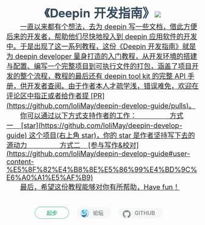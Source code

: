 <h1 class="title">《Deepin 开发指南》<a href="https://github.com/loliMay/deepin-develop-guide"><img src="https://img.shields.io/github/stars/loliMay/deepin-develop-guide.svg?style=social"/></h1><p class="intro">一直以来都有个想法，去为 deepin 写一些文档，借此方便后来的开发者，帮助他们尽快地投入到 deepin 应用软件的开发中。于是出现了这一系列教程，这份《Deepin 开发指南》就是为 deepin developer 量身打造的入门教程，从开发环境的搭建与配置、编写一个完整项目到可执行文件的打包，涵盖了项目开发的整个流程，教程的最后还有 deepin tool kit 的完整 API 手册，供开发者查阅。由于作者本人才疏学浅，错误难免，欢迎在评论区中指正或者给作者提 [PR](https://github.com/loliMay/deepin-develop-guide/pulls)。</p><p class="intro">你可以通过以下方式支持作者的工作：
&nbsp;&nbsp;&nbsp;&nbsp;&nbsp;&nbsp;&nbsp;&nbsp;&nbsp;&nbsp;&nbsp;&nbsp;&nbsp;&nbsp;&nbsp;&nbsp;方式一&nbsp;&nbsp;&nbsp;&nbsp;[star](https://github.com/loliMay/deepin-develop-guide) 这个项目(右上角 star)，你的 star 是作者坚持写下去的源动力
&nbsp;&nbsp;&nbsp;&nbsp;&nbsp;&nbsp;&nbsp;&nbsp;&nbsp;&nbsp;&nbsp;&nbsp;&nbsp;&nbsp;&nbsp;&nbsp;方式二&nbsp;&nbsp;&nbsp;&nbsp;[参与写作&校对](https://github.com/loliMay/deepin-develop-guide#user-content-%E5%8F%82%E4%B8%8E%E5%86%99%E4%BD%9C%E6%A0%A1%E5%AF%B9)</p><p class="intro">最后，希望这份教程能够对你有所帮助，Have fun！</p><div class="button-box"><a href="intro/start.html"><div class="homepage-button">起步</div></a><a href="https://bbs.deepin.org/forum.php?mod=viewthread&tid=167205" target="_blank"><div class="icon-button"><svg version="1.1" id="Layer_1" xmlns="http://www.w3.org/2000/svg" xmlns:xlink="http://www.w3.org/1999/xlink" x="0px" y="0px" width="128px" viewBox="0 0 128 128" enable-background="new 0 0 128 128" xml:space="preserve">  <image id="image0" x="0" y="0"
    xlink:href="data:image/png;base64,iVBORw0KGgoAAAANSUhEUgAAAIAAAACACAYAAADDPmHLAAAABGdBTUEAALGPC/xhBQAAACBjSFJN
AAB6JgAAgIQAAPoAAACA6AAAdTAAAOpgAAA6mAAAF3CculE8AAAABmJLR0QA/wD/AP+gvaeTAAAg
lElEQVR42u1deXRTx7n/jXZLsuQd7whssMGUfQ0hkBACBBJoCIQAAZIWSpbXHPJoXtOkD2gfaV9K
m9c0bcgOKWlooQESwpYFnABhLRgMtrENxja28a7NlmXpzvtD2JZ0r6Qr6V4ZmvzOmYPRne3OfPPN
t81c4Ht8j+/x3QXp7Q4Ijb6XO1SEIBcgOQCyQUg2gHQAyQC0AAwBqqgAYAFQB6AalCkDUAaghDIo
vpajtPX2OwqJ254A+pZ0GEAwmRAyHsB4AEMAyERqzgGgEMBxSulxUORfy1FW9PYYhIPbjgD6Ftlk
IJgMQuYSghkAsnu5S2WUYj8o3QWK/GuDVI7eHqNgcNsQQN8i22QiIUsAzAWQ0Nv98YFGALsoQ7dd
G6T6src7wwe3NAH0vdieDAlZRghWIfDezQL1+n+ilEAp6fnXHU4K1DooOhigwUl5t+EHFaB0Exhs
uZYXVddLQxgQtyQB9L3YngcJWQNgIQBVuPWNVxNszVBAFsTbVndS1HZSXOukKOmgKLdTnG1n0BI8
g7cB2AZKN17Li7oYuVHkh1uKAPoWtg2DhKyDi80LAjUhOJilQLpcmFet6qQ4187giJXBUSuDantQ
3GIXpXRd5RB1gZDjFg5uCQLIPG81EIlkLQiWd/8oCBcG1qfIsCxOLKUAKLExOGhmsNfkRJGNd6c3
U4ZZXzlUUyFax3iiVwkgs8CqAsGLhJA1EIDVe+MHUQQ7+yshI5F5zRIbgx2tTuxodfDZKmyU0o2g
2FA5TNNrtoVeI4DMAut0QsgmhCDc8cX2/gqM0Ugj+l5n25xYec2OBgfAk41VUEpXVQ7THohoR28i
4gSQedYSAwl5FXBj9yLgfr0Ub/RVRvTd9rY68J/VdrQxIRXfDIaurhyhbY1knyNKAJlnzRNBJFsh
+Kr3XGlSAnyVEwWDt64nIjY3duJX1+1whldNBRi6pHJk9NFI9TtiI5TxL/NagBwGpQZQCmETPNIP
Y2QRnfxX6+xYW22H06sfISQDCDnsGqvIQHQOkHHapCUSsh3AjEi9VP5gdUQIwEEpNly3472GTuEr
p9hPGTq/aozOIuY7iEoAGadMWURC9gDIFbMdd9ynl+HtLMEVChYclOKZqzbsa/XB9IVRY4spw8yu
GqsvF+s9RCOAjFOmiYRgB1xu2IhhR44aY7TiSv4dDMWzV23YF0DXE8iUUQdKH64aqxdFLhCFADJO
GmeBkG1w+d/DB8+RHKyWYH+eRoxX6obVSbH0cjtOWcIU94KDBZQurBqn/0zoigXfKDOOt84DsAsM
1YKhECTxFAaXJMpFnQWrk2JpSRtOmR0CC7EBkxbArnTX2AoKQTlA+ret84hr5Ytne/UBtRQ4MyIa
Gqk4u1pzJ4MVpe04ZRZr5fNicw5KsbB6Qsw/hWpVMA6QfqxlFnF5vWQRXh0Apbg/Viba5NfbGcy7
ZMUpk5grH3ySjADb0o+1zBLq3QQZsfQjLROJhOyHUHt+CPhwsAaT9MIznno7g0cuWlDeHpp5TyRY
QDGj6s7YsAXDsAkg/evmLEjIEURY2ndHipLg5Gi94PXW2xksKLzlJr8LdRJK76ycFBeWihjWFpCe
36QFIXtAkezJqiLL/u+LFV74q7czWHDBgvI2Z8Tfh2dKZoA9GflNYXHd8HgmIdtBacSMPL4wPV5Y
Aqi3M1hw3izsyhfIKOCFXAqyHcDMUCsIeQtIP9y0FgTrRHmtIKCTERRMiBHM519vZ7CgwOxa+QIi
UUlgUEmRrpIgRSlBnFyCODlBslLiM1RNLSGIl7uYdLKS4NHzZhxv5TQ+raueEr8+lH6FNGpphxon
EkIOoxfUPW88mKjAnwcLI3vW2xksOGdCeYj+XACIlROM1MmQo5EiTytDlloCQ5RUEA3F5KB48F9G
rv45COiUqrsTghYKg+5V2pcNMURCLsB12iZ8hMkafz9IiwXJ4fv96+0MFpw1Bb3yExUEU+IVGB8j
w1i9HIYocc3QZW1OzDptRBs7crkClI6onprYGkx9Iaxg8ipl2JP/mxwNXiixivryXJgQEz4Tqrcz
mP8v/pOfrJRgQYoS0xMVGBYdWSaYrZbilRwNnr5o9n5kAPAqgMeDqS8oDpD2ef10ELLf+/cl6Sr8
NkeLycdbUG6NnI08SyNF/vjYsOqo72Aw/19GXpM/PlaOVZlRmBIvj1icoS/8vNiCrdfZoYSE0hnV
05J4h5fxVgNTD9arALLJ2zqVpZbil9kuB8xInSzcgIig0lh9eNK/a/JbUW71b+GbmqDAZ2NisGOk
HvcmKHp98gHgl9kaZEVJWH2lwKa0gzd4+8ODsAPQF72jeaSgeHWwtlvAmRAjj6guPCYMy5/VQbH8
nBHlFqdPAhujl+Mfo/TYMkyHYbpel3c9oJERvJoXDSlY/TaA4kW+9fAigNT9dQZCyRrvAVqeEYWR
bqtwQqycYyDFI4ChIU6Kg1I8dcGI88ZOznqTFRL8+QfR2DkmBnfEKnpjfnlhpF6O5RlR7HcA1qTt
rzPwqYMnByBrQanKY5CUBM9nefreM6KkSFeRoJwcoc6/WkKQqw2NAH5fZsUX9XZWnVIATxnUOHpn
HOYkq1Brc+If19uxu5a917582YK/VbfD2Nm7ZuLnszRIVkhAGbgnFaVkLZ/yAQkgdW/dMFC6nFIK
9/TCAC00HBaMCbEKeOf1l0KlgMHRoalb+2/Y8Fq5lVXfSJ0Me8fH4RcDtThj7MTi0y0YfbgRqy+Y
cKixg6OeDvys0IQ/lrs0nxpbRANEuqGREbwwUMs1RstTP6sdFqg8Hw6wznvVjtTLMS+VW86YkqCI
iACYF4L6VdXuxOrzJoBBd5JS4PlsLXaOj0WsgmDZ6RbMP96Cw/X27jwqDqEvSSEBGOCLehdxfFxj
Q7G5d64GmJeqcm2H3uMEsi5QWb8EkLKnNg+UzvWmrhcG+ra8TUlQ3BRMBN7zvaKEsjXBE8DqAiNM
dqa7ToNagk/viMOz2RrICMFLF0344kYHq+1EBXuYEhWura7c7ECzncFjGVFYdroFJ5vtEZ38Lvwy
N5pr3OamflqTFzIBEAqW4DchToE74n0LRnq5BCP1Mo9VJkjy6kd2kEe+3q9ow7eN9u7y9yYpcfDO
BAxzE2JNdh8yCweUhHQ/P9lsh14uwQqDGotP9g4R3BGvwIQ4Di0MWOOvnE8CSNl9PRmULvReec8N
CGx3vzdJKboKmBUEB6hpd+LlIlPPilYSvDUyhiXD1LZz2wPiOI6Wp6p6dPDzra5zAY9lqqGRAotP
NONkU+SJ4LkBWi4CXpiy+7rPWA1/HGAZpVC5j8VQvdzv6u/CrBSVqPMvBZAahM395SIzrJ20u/z4
OAWUHM6ZmjYnt8bBkVdK0C3IFhpdBKCUEjydpYW1k8Gi400oNolwYMQP7khQYnC0zFvQVoFima8y
vgmAYpX3SKzK4hdy3U8jQ55OJhoFJKv4268KjZ34uKrNo7xKwp7QqjYHOpzc7WWoOYjNbZUVtPSs
9sf6qpGokKDNQfHIsSbUtEdWO3iGiwsAq3zl5xzJ5I+rp960KHVXkqiUYHoy/xM3s1JUQUr2/Akg
I4jV//tiE0d59mtf9GEUAqVIUXG11/O8webstgeopASPGTTdvy8+1gSrI3K2gunJKpfQ6vkOhuSP
qyZz5eckAAIs9B6EeelRUAXh056TFhXUpAZDLIk8z/0VGjtxoMbGKh8rZ5c/02z32V5KlH8OAApU
WHpUwKUGNZTE9XuJqRPPnG4Ra75ZUEkJ5qVHsYRoQskSrvyskUjeUSXjUv0WZKqD6kg/rQxD9eL4
BvjuAJsumznL58WwnUjfNnRw5k2PkvomfLd8V90IIEklxYyUngVwoKYdfyoxRYYCACzoq+Z6l7nJ
2ytZkjN7KCmdDIoED6OLTo5cXfCet3mZUUFuA/wSN0v2hNHO4LPqdlZZJSEYFuMpyDZ1OFHQZPc2
p4IyQI4PgxOlnvmqvdzgjxrUHs9fKTR5yApiIlcnx2C93JsGEgCwtgEOAsBcb3PtrLSokDryUIYa
EgDBmIb5JD470Z7rbbA5GFCGeqQpfZSsFX24zgaHjyNo2b78DV756m2eVsC7klRIcXPXOhiKp080
wSbMHYQBMTtNxbXNzuVDADO8V82M1NAIIF4pxYzUm8Kg0EahANhd2cbJPWZzEPOOa20+uc0oH2pv
bbunG7mpgy3ozUlXe+QpNznwv4XGcOaVN2akurfdTQSsOxo8CKDPtgoDQLO7CzCuPTA3jMCLxQZN
UAc8eQuMfmB1MDh2w8YqF6cgmJXuKcvUtDnwTV27z7aG+XAH2xye+Wrb2H6AGRyC8NslJhQbxd8K
cvVypKslPePlStl9Pqow+CQAUEz2Xml39Qkv4PLulCikq6XCygEBcKKhA04O8/Hj2dEs9v9+qYUz
LyiQrpYiw4fFsbbNEbBf4xKULo3FjQCcDMUvzkRGK7griXMb8JADPAiAUIz3LjApKfzbNp4YEA1h
OYB/KjjJIdGnREnwZG60Rz6jncEHpWafbdyR6Jv4a73CyKot3J7Au5PZ9pBvb9iwr7pNzLkHAEzq
w26buK7U74YHAVCK8d7jMCoh/JDrRf21UEiIYHPf3OHfulbcamcJjhtGxUEj82R4b5WYYLQ7fQqb
d6f4ln1qrA5Wfi7ckaTirHvjhVYRp96FkQlKrra5CaDPX6+oQOkQ7z0zIwS3qzf0CgkWZWkEW/1G
u3/LWpmx04Pqn8zVYabX3m+0M3i7yORzm1ESgmk+hN8qS5fZ2KscB8YmKjnrv9hsx74qcblApkaG
OLnEW4ge0ueDK91svWdJUOTC62z/SAFWfxdW5ugEixOosvgPvKhv62HPszPUeHE4O3R8w9lmmOy+
D37enaqCRs5tcSputfPelvpFy6GTEXZehuKNS+JrBCMTWJ5ZGUXPec7uN6SU5nhT6YBo4Q5d9ouW
Y1qaMIahq0b/XjaTnYEUwK9GxeGdu5Ig83L+nGmw4YPLZr9tLMqK9ll/caudpZoqJb6NE3mxCk5V
9uQNGwqaOiAmBui4AnWR0/XcnQNke1NpdgjWP39YMzRGEA7Q0O7wvw1QijVDY7FykJ71yNrJ4Olv
GvzeSZSikuAeP7aPMw1sFTPJj306149JfFuZGWIim9sr2/2Zne5eEyCbFXUT5sELbwyJU2KGl3GE
M/EwBhW3+tGlGWCugdt1/cKJRlSYOv22/2ReDItruONYLdvB5I8DpKp9H5jZfcXiskKKhGydgr1T
UcImAEppurfEmKIW/qDjmuGxLPMsK9HA6WRdu882ktVSFHBE8r52oQV/LzX7rTdBJcHiAb7Z/7lG
G4wdbM0h0Y9/IlEl9dlek82JY37eJVykaKRcHKD7bGcP32KQ7L3KMrXC37wxJE6Jh/trA3OBAOmo
n0HL1snx3NF6fHVT17Y5KX5zphkbTjUHrHf1sFifwh8AHOJwMIG6ZBxfSIrinITutO+aeIdqM7Wc
2093iFiPjue6i64biSIec14zIg6fXrW4VKkQcaymHTYn5XTVjk5U4pvrbXj0QA0So6RoczCwdgZu
Ky9egWU5Or95Pr1q5pT4DX5OKSmlxKeaCABfXxdXHUxUSdHgGZnUPdfuQqDBnaJVEvEOQPbTybEy
LyYsDtDhoDhUzb1yJqX2+MMb2hywuoWC+0pSAK9N6uN37z/XYMPFJu64gQH6ALGSftoua7W7VFeR
oJKw1FBD1zM3AvDsVIrIX9pYPTzWJWOEoQ3sKOWWoMf1USFOEZz/Ye24BAyJ92/3eO+SkbOsUkKQ
G+gMYYD2z9SL99WYxCi3seja4m/CnQN4JLGPQGvkEvx6fAIvgc9X2nfVwrlyZBKCednRvOt5ZEA0
fjIkxm9/rxrt2HHZxFl+ZKLKL+cAjz4UimgPUErAErC74K4F8LJtC4kH+kdjtiF0gdDBULzpw6b+
0+GxLtUsQB2zDVr84a4+Afv6m1NNN4NG2HVMTPEfL2HtZAKqtUViGoS43v0mfG4BfNyuQuB3d/VB
nFKCULeBLRdbOLlAklqGl8Ym+C27ekQc3ro3xf/qBXCith27Sk0+DUczDf7D5Wssga+YvSpmjAAF
u82b8LkFRIoA4lVS/OWelJCNQiYbg9+dauKs+ydDY/HzMQkuH4RbmWEJSnw6JxMvjE0IOPk2B4PV
h+t89i87RoEhCf5d5hVG3xHHXaneKubBUupzbt3VQI8iDiZysez3ZGqwZnQ8Np5sDKn8lsIWzM2O
xsQ0duTyc6PisTBHhxO17XAwFEMSVRgUx9/J9T/HG1DW7Js9L8nVB6yjtMXOqTq6o0FEAnA4qc/2
3Q1BHqk2wkednx+TgLnZupDlgac+r0FTO3efU7Vy/HCADvNz9EFN/qdlJrx1rsVnmxoZweLBgQng
TG17gP67JsjYIc4polozx6GXm3AXAivcBUBbZ+QvPPjLtBTMztKGpBHUmDux7LNqwezqx2va8B9f
1Pptc2leDPRK/+pyaUsHmtodAfrvmhNjhzhc1+ZgvOe/ouuZuwxg8dyTIk8AMgnBW9PT8EBWdEhc
4ERNO1buvw5bmEexjte0YeHuSlj9xAvo5BI8NyYhYF35lVYEEgC9V6XQqGffgtb9JTJ3LaDOu0OV
ET7dCtwkghlpeCBLy3/g3NKnpSY8vLMSN0LcUzdfaMHcHRU3rYfwmX45MSng6geAfeVm/kQsAiq5
PZ91Xc/dOUC1d8YaS+QJALhJBDPTsXhwTEhEcOK6FdM+uoKDV/j72gvrbZj3zwr87MsaOAOEsd+R
psbyHwS+oLLG3ImjVfw5QDyPE0/BosbcyaW6VnePddcflNIyb4WorKkD41ODOxMoFGQSgv+blopU
rQy/O94QdPlacycW767EtH5a/GRkPMalqqHyCgo1djhx8IoZO0uM+Pwqv+8zJqlleGN6Gq+8Wwtb
bhITvz5rFPyPvfNFWXMHq30KWtb1d48ayNAy74tjS5vFDVfig+cnJGFQvArPHKh2WdSCxMErZhy8
YoaMEGTo5EjVyeFwUlSZOn1zOB8TppRJ8O7sdKTyCJWzORhsLmgG5SmU8qkzFJQ2d3BZdTkIgNIS
6kUBtwIBAMADA3XITcjCij1VKGzw4TQJMM4OUFxtseNqiAc0pRLgjZlpGJ/G75KMzQUtqLfwl0MS
1eLcRFra1MExNrSk6y93GaAYlDrc96TTNeIfXuCLAXFK7F/UH0+NiocUHCbZMLyKgZJGTvC3H/bF
gwMD6/wAYLQ58dqJ+qDa6Cdw+F0XTtewZBAHKC3uet5NAE3PD7WBotBdCGxuc6AyAufY+EIlk+BX
U1JwYHEWRqXwiC0UIOXGK7F/URam9ovm3c9Xjt1wrf4g2hkYhIGKLyqNdjS3sVTAwqbnh3WzUU+p
g6HHvVfWrcQFujA8WY0DS7Lwxqx09BPpgmopofjpuAR8sTQbgxL5H487XdOGd840Bt3ekCDaCKYv
HMR23D2P1+FQety7wNcVon69PCzMz4vFtz/OwQcP9cUdGZogVpzviVBKCZYMjcO3P87Bf09OYWkO
/mC0ObFi9zU4ncET3PAU4bWtrys4zj0y1IMAPCUPinxviSH/qrhx6+FCJiG4f4Ae9w/Qo9Jox85L
rfjyiglnrrfxjjlUyyWY2FeL+wfo8GBuDPQh6OMOhmLF7muoag1+y8zQK0TRAvKvWtgCIKX57v9l
+ULjN5wrBZDt/ts3KwZiUGJol0T0FmwOBkUNNpQ2daCipQNGm7Pb2ZKkkUOvlKJfrAIDEpSCvNt/
HajGu2dC82YuHBqH12dnCvr+RfXtmPR2iffPZU0vjRjg/gNL96CU7ifAM+6/7S0x3nYEoJJJMCJF
jREisFZvvHjwOt49HdrkA8B9WbqQy/rC3stGLgMQ63M/XJdE7fLeNz4pahV+1P4N4GAonv20Em+e
qPd71MxfUkqAqVn8NQy++ORSK4esgV3e+bjuCMoHRaO70HSxrh1F9eKdXrkd0dTmwIIPy/Hh2aaw
1Mx7+uugUQjrAyiqb8fFOlYMQqP3/g9wEEDzf490cHGBjwqaeDT93cCRCjOmvFmE/CvcUcLBpIXD
4gTv30fnmrja2tW8dhTLNMmp41CGbvXmHtsLmsP2s9/usNqd+MX+Kjz0QSlqjJ1hrXxQIEkjw3Se
1kW+sDkYbD/fzKVqbuXKz0kAzetH54OhFe57Vb25E3u/w7LAxxeaMe5PF/Hmt/Uh6flcafmowEGp
wWJvUSvqzSzirGhePzqfK7+f28Ip6xuBrx+90dvzEHEcuWrGfW8VYcX2K6g12gWZ+C6D0/IxiYL3
9/WjN7ja2+Qrv08XFKXYQkDXAei2URZct2L3xRbMyQvva523OhwMxYESI/58pA4nKsWxhP5obCL6
CHz6+shVMwqus85L2iiwxVcZv/wn7sVT7wNY7v27TiXF1AE6TOwXjYn9ojHwNrMR+MJ1ox0fnW3E
1tONqGoVzxWuU0lx7j+HQh8lrAv4gXeKcayCZbnd3LxhrM/vCfvtAaV0IzgIwNjuwMfnm/Hx+WYA
gF4lxcR+0RidocXoTA2Gp2qg5REvdyugsqUDn11qxScXm3HiWmT8Hs9OShF88o9cMeEodwjcRn/l
AkogsS+c2AmwLxkOhNykKAxKjsKINA2yE13/9hEp6iUY3DB34nSlBUevmvDFZSPKGgU8lcvD9ZAR
q8SJ1T+ASi5s+Nc9r1/EOTb739Xy23E/9FcuMBlSrEMIBFB8ox3FN9qxs6C5+zeNQoLsxCj0j1ei
f7wKGbFKZMYokBmnRKpOIeigNFkduNJkQ2VLBwpr21DaYMPZaitqTV7OGn7+IsHw8uxMwSf/H2cb
cY7zrgS6LlBZXjpI7H8d55QFhIZGIUWcRoZUnQIyKUHmzTP3GoUU8e4XVt6cNJuDcak8cK1sq51B
jdGOenMnOm5Bm8XMvFh8uHSgoHVaOpwY9/vzLg3FE5tbXhn/eKDyvDYiSrGeAAvhphEEBZ6rzGpz
wmpzourmUemjgg5V70IXJcUrDxoEr3fDgWrUsl3QNoCu51OeFy9qfWV8BWXoxlAdHmLG690u6Y/z
+iMtRtgvkZ+6ZsY7R+u4zL4bW343oYJPHUGIonQDdX14yCDoW/zbwDebWz6hD+YMFdbmb+lw4qlt
5XA4WVtdBYANfOsJyg4Z89zR6QD2B1Pmu44hqRp8/lPhpf7VO65g87d1XI9mtP5h4gG+9QTVq9Y/
TDwAis3iR+P2PssWIiVp5dj2o1zBJ/+fZxux+VgtV5ubg5l8IKgtwAUKuppQTMH3W4FfaBRSbH08
F2kxwoZ7X77Rjme3lfXsOD07TwUIVgdbX0iuKP2zRyYS0MMIgYC+C5BKCN5dmoM5wwMfHw8Gre0O
3PdqAUpvsIJzHCCY0vrHSUErTiHZaztOvFelHPeEhABTvJ9F2K4SOQSxhb2/PFfwyXc4KeZvuoRz
HM4pQvCr1tcm/TWUesNyRuv/4+t9AGaEU4eo6AVqfHlefzw1hd/p4WCw9N0ifHKOM/B0v/H1u2aG
Wm94LJxiPoBTAHLDqsezztsSUgnBe4/nYs4IYVc+APx8xxV8cpZz8otBMD+cusMOR9E/nZ8FiiMA
ksOt63aFRinFXx7LEWnyy7Hp0HWuR3UguNP458nl4dQvSDyS7sn8icRlH9CGXdlthiSdAltWDMKE
LGFj+wDg59vLselQNdcjC0BmGN+YHLa1XLCANN2qw7MIsAvfIc0gN1WDvz81BH3jhT3Y6XBSPPFu
ET45y3kzigPAbOOmKUHp+74gaESi7ieH5wHYhogRQe8JDA+N7oM/PTZQ8MCX1jYHFm0qxNHLrVyP
HQAWmt68+59CtSf4leC6lYciTASRhVImwW8fycYTd6UKXvflujYs+kshSm9wHsl3Tf5bwk0+IAIB
AIBuxaFZAN2GfzOZYEi6Fm88PghDM4R/rR2nbuCnH5TA6n5baA+Ds4Bgoentez4Tul3RPgqg+/FX
EwHswL+BdiCVEDx5bzrWP5QFmVTYIbPYnHhpexnez6/xlaUOBA+b3rlHlPAIUb8KEf2jr7II6B4I
aScQA35EieEGHf60LBdDM4Vf9afKjXjyvSKU1vm8haUYBLNN704NS9XzB3E/CwIg+okvtQTYjlAs
hiHIeEKJhXq1DOsfzsLSSamirPpf77yCt7+qdt3kzY39IJhvfm+qqKHKohNAF6If/2ItKF7CLS4c
SqUEK6em44U5/REjwtVt247VYd2OMtS0+Dx34ADB/5jfv5dXSFe4iBgBAED08i8mgmIrbkFXslRK
8MiEZPzsAQOy+gh/qcQ3xS14cVspznkc3GCt/goQssS8+d6IhUNGlAAAIHrZ5zGgeBURiDLmg+6J
f7CfOBNf1ILf7LqCI8UtgbJuBsFq85ZprZF8/4gTQBe0Sz+fTig2ISLcgL3PalQyLJ2cipX3Zgg+
8bZOBnvO1OO1vddwrsIUKHsFBVll+es0QSx7waLXCAAAtI8dVIHiRQKsQagh50FiQIoGK6dl4JGJ
yYhRC3tS6VK1BR9+XYO/H6tFfeALNm0ANlKCDZa/3ifeRwMDoFcJoAvaJQcNoFgL0OVi1B+vVWD2
6CQsnZKGsdnCOm0uVVmw50w9dp28gQuVvK/U2wxC1lu23lchxvsGg1uCALqgXXRgGBDaUTRvxGnl
mDkyEbNGJWHasHio5MLY7K81tONUqRGHLjbhUGEzqhoD3J3kufvsAsE6y9+mF4gzgsHjliKALmgf
PZAH0DUI8TRSkl6JhyckY1C6FgNTNUiLV6FvkEfYrzW043qTDZdrrCitsaKkxopTZUY0m4O+CNIG
gm0ANlo+mnGxt8bUF25JAuiC9tH9yaBYBmAV/AmLPK0/cdFyaFUyJOkVUHndzOVwUtQ022DrZFAv
zN0AFSDYBGCLZduMurBrEwm3NAG4Q/vIvskAloBiLgDhQ2+EQSNcbH6r5e8z88OuLQK4bQigC5pH
9slAMRnAXEIxA17X2vYCyijBfriCYfKt/5gZ2Q8uhonbjgC8oZm/1wBgMijGAxgPYAjEMzc7ABQC
OA6C4wDyrdvvr+jtMQgHtz0BeEPz8F4VXN7HHADZoMgGkA6XW1oLUEOAKirgirmrA1ANgjK4vrFT
AqDYuuP+XtPZv8f3+B7fQ1j8P44rfopLvTtSAAAAJXRFWHRkYXRlOmNyZWF0ZQAyMDE4LTA4LTIx
VDAxOjQzOjMwLTA3OjAw87aoXwAAACV0RVh0ZGF0ZTptb2RpZnkAMjAxOC0wOC0yMVQwMTo0NDow
OC0wNzowMN1XQh4AAAAASUVORK5CYII=" /></svg>论坛</div></a></a><a href="https://github.com/loliMay/deepin-develop-guide" target="_blank"><div class="icon-button"><svg aria-labelledby="simpleicons-github-dark-icon" lang="" role="img" viewBox="0 0 24 24" xmlns="http://www.w3.org/2000/svg"><title id="simpleicons-github-icon" lang="en">GitHub Dark icon</title><path fill="#7F8C8D" d="M12 .297c-6.63 0-12 5.373-12 12 0 5.303 3.438 9.8 8.205 11.385.6.113.82-.258.82-.577 0-.285-.01-1.04-.015-2.04-3.338.724-4.042-1.61-4.042-1.61C4.422 18.07 3.633 17.7 3.633 17.7c-1.087-.744.084-.729.084-.729 1.205.084 1.838 1.236 1.838 1.236 1.07 1.835 2.809 1.305 3.495.998.108-.776.417-1.305.76-1.605-2.665-.3-5.466-1.332-5.466-5.93 0-1.31.465-2.38 1.235-3.22-.135-.303-.54-1.523.105-3.176 0 0 1.005-.322 3.3 1.23.96-.267 1.98-.399 3-.405 1.02.006 2.04.138 3 .405 2.28-1.552 3.285-1.23 3.285-1.23.645 1.653.24 2.873.12 3.176.765.84 1.23 1.91 1.23 3.22 0 4.61-2.805 5.625-5.475 5.92.42.36.81 1.096.81 2.22 0 1.606-.015 2.896-.015 3.286 0 .315.21.69.825.57C20.565 22.092 24 17.592 24 12.297c0-6.627-5.373-12-12-12"></path></svg>GITHUB</div></a>
</div>

<style>
    .title {
        margin:0;
        padding: 50px 0 0 0;
        text-align: center;
        font-size: 32px;
        font-family: "Source Sans Pro", "Helvetica Neue", Arial, sans-serif;
        color: #34495e;
    }
    .intro {
        color: #7f8c8d;
        font-size: 18px;
        padding: 0 100px;
        text-indent: 2em;
        margin:0;
    }
    .button-box {
        margin:40px;
        text-align: center;
    }
    .homepage-button, .icon-button {
        display: inline-block;
        border-radius: 30px;
        font-weight: 600;
    }
    .homepage-button {
        margin:0;
        color: #4fc08d;
        background: #fff;
        border: 1px solid  #4fc08d;
        padding: 5px 30px;
        margin-right: 20px;
    }
    .homepage-button:hover {
        color: #fff;
        background: #4fc08d;
    }
    .icon-button {
        padding: 5px 20px;
        background: rgba(246, 246, 246, 1);
        color: #7f8c8d;
        position: relative;
        padding-left: 3em;
        transition: .5s all;
        margin-right: 20px;
    }
    .icon-button>svg {
        width: 1.5em;
        position: absolute;
        top: 0.4em;
        left: 0.8em;
    }
    .icon-button:hover {
        color: #7e8a8a;
        background: rgba(241, 241, 241, 1.0);
        box-shadow: 0 0 5px 0 #ccc;
        color:#777;
    }
@media (max-width: 1700px) {
    .intro {
        padding: 0;
    }
}
</style>